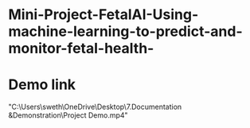 # Mini-Project-FetalAI-Using-machine-learning-to-predict-and-monitor-fetal-health-
# Demo link
"C:\Users\sweth\OneDrive\Desktop\7.Documentation &Demonstration\Project Demo.mp4"
